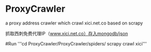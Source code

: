 ProxyCrawler
============

a proxy address crawler which crawl xici.net.co based on scrapy

抓取西刺免费代理IP（www.xici.net.co）存入mongodb/json

#Run
'''cd ProxyCrawler/ProxyCrawler/spiders/
scrapy crawl xici'''

